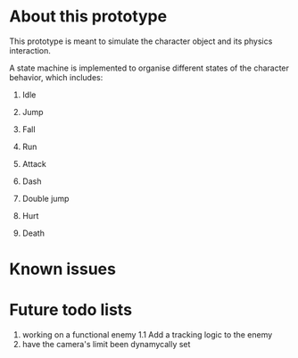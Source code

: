 # About this prototype
This prototype is meant to simulate the character object and its physics interaction.

A state machine is implemented to organise different states of the character
behavior, which includes:

1. Idle

2. Jump

3. Fall

4. Run

5. Attack

6. Dash

7. Double jump

8. Hurt

9. Death 

# Known issues



# Future todo lists
1. working on a functional enemy
1.1 Add a tracking logic to the enemy
2. have the camera's limit been dynamycally set
